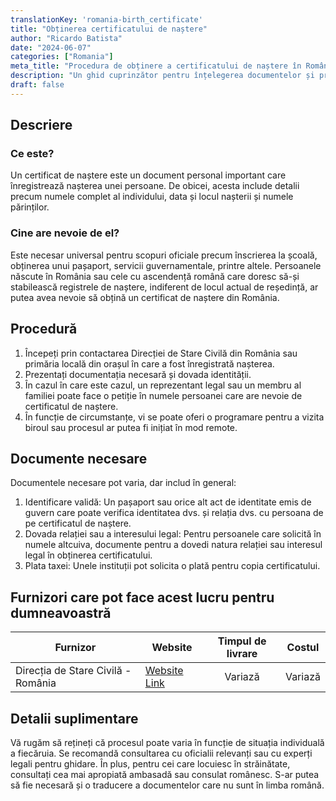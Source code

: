 ```yaml
---
translationKey: 'romania-birth_certificate'
title: "Obținerea certificatului de naștere"
author: "Ricardo Batista"
date: "2024-06-07"
categories: ["Romania"]
meta_title: "Procedura de obținere a certificatului de naștere în România"
description: "Un ghid cuprinzător pentru înțelegerea documentelor și procedurilor necesare pentru obținerea unui certificat de naștere."
draft: false
---
```


## Descriere
### Ce este?
Un certificat de naștere este un document personal important care înregistrează nașterea unei persoane. De obicei, acesta include detalii precum numele complet al individului, data și locul nașterii și numele părinților.

### Cine are nevoie de el?
Este necesar universal pentru scopuri oficiale precum înscrierea la școală, obținerea unui pașaport, servicii guvernamentale, printre altele. Persoanele născute în România sau cele cu ascendență română care doresc să-și stabilească registrele de naștere, indiferent de locul actual de reședință, ar putea avea nevoie să obțină un certificat de naștere din România.

## Procedură
1. Începeți prin contactarea Direcției de Stare Civilă din România sau primăria locală din orașul în care a fost înregistrată nașterea.
2. Prezentați documentația necesară și dovada identității.
3. În cazul în care este cazul, un reprezentant legal sau un membru al familiei poate face o petiție în numele persoanei care are nevoie de certificatul de naștere.
4. În funcție de circumstanțe, vi se poate oferi o programare pentru a vizita biroul sau procesul ar putea fi inițiat în mod remote.

## Documente necesare
Documentele necesare pot varia, dar includ în general:
1. Identificare validă: Un pașaport sau orice alt act de identitate emis de guvern care poate verifica identitatea dvs. și relația dvs. cu persoana de pe certificatul de naștere.
2. Dovada relației sau a interesului legal: Pentru persoanele care solicită în numele altcuiva, documente pentru a dovedi natura relației sau interesul legal în obținerea certificatului.
3. Plata taxei: Unele instituții pot solicita o plată pentru copia certificatului.

## Furnizori care pot face acest lucru pentru dumneavoastră

| Furnizor        |     Website     |     Timpul de livrare    |       Costul      |
| --------------- | --------------- |  :-------------: | :-------------: |
| Direcția de Stare Civilă - România | [Website Link](http://www.djn.ro/) |   Variază |   Variază |

## Detalii suplimentare
Vă rugăm să rețineți că procesul poate varia în funcție de situația individuală a fiecăruia. Se recomandă consultarea cu oficialii relevanți sau cu experți legali pentru ghidare. În plus, pentru cei care locuiesc în străinătate, consultați cea mai apropiată ambasadă sau consulat românesc. S-ar putea să fie necesară și o traducere a documentelor care nu sunt în limba română.